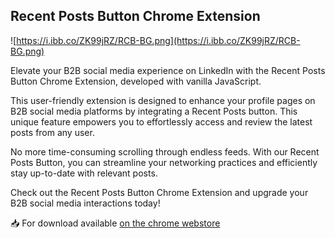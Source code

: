## Recent Posts Button Chrome Extension 

![https://i.ibb.co/ZK99jRZ/RCB-BG.png](https://i.ibb.co/ZK99jRZ/RCB-BG.png)

Elevate your B2B social media experience on LinkedIn with the Recent Posts Button Chrome Extension, developed with vanilla JavaScript.

This user-friendly extension is designed to enhance your profile pages on B2B social media platforms by integrating a Recent Posts button. This unique feature empowers you to effortlessly access and review the latest posts from any user.

No more time-consuming scrolling through endless feeds. With our Recent Posts Button, you can streamline your networking practices and efficiently stay up-to-date with relevant posts.

Check out the Recent Posts Button Chrome Extension and upgrade your B2B social media interactions today! 

📥 For download available [on the chrome webstore](https://chrome.google.com/webstore/detail/b2b-social-media-recent-p/dikbdkegidakojinmlhbodflcgmjdobb)
